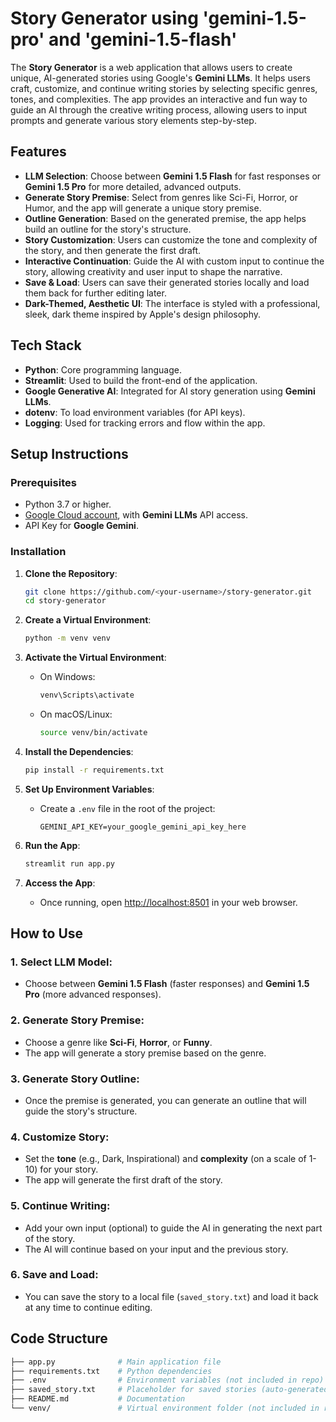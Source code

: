 # Story Generator using 'gemini-1.5-pro' and 'gemini-1.5-flash'

The **Story Generator** is a web application that allows users to create unique, AI-generated stories using Google's **Gemini LLMs**. It helps users craft, customize, and continue writing stories by selecting specific genres, tones, and complexities. The app provides an interactive and fun way to guide an AI through the creative writing process, allowing users to input prompts and generate various story elements step-by-step.

## Features

- **LLM Selection**: Choose between **Gemini 1.5 Flash** for fast responses or **Gemini 1.5 Pro** for more detailed, advanced outputs.
- **Generate Story Premise**: Select from genres like Sci-Fi, Horror, or Humor, and the app will generate a unique story premise.
- **Outline Generation**: Based on the generated premise, the app helps build an outline for the story's structure.
- **Story Customization**: Users can customize the tone and complexity of the story, and then generate the first draft.
- **Interactive Continuation**: Guide the AI with custom input to continue the story, allowing creativity and user input to shape the narrative.
- **Save & Load**: Users can save their generated stories locally and load them back for further editing later.
- **Dark-Themed, Aesthetic UI**: The interface is styled with a professional, sleek, dark theme inspired by Apple's design philosophy.

## Tech Stack

- **Python**: Core programming language.
- **Streamlit**: Used to build the front-end of the application.
- **Google Generative AI**: Integrated for AI story generation using **Gemini LLMs**.
- **dotenv**: To load environment variables (for API keys).
- **Logging**: Used for tracking errors and flow within the app.

## Setup Instructions

### Prerequisites

- Python 3.7 or higher.
- [Google Cloud account](https://cloud.google.com/), with **Gemini LLMs** API access.
- API Key for **Google Gemini**.

### Installation

1. **Clone the Repository**:

   ```bash
   git clone https://github.com/<your-username>/story-generator.git
   cd story-generator
   ```

2. **Create a Virtual Environment**:

   ```bash
   python -m venv venv
   ```

3. **Activate the Virtual Environment**:

   - On Windows:
     ```bash
     venv\Scripts\activate
     ```
   - On macOS/Linux:
     ```bash
     source venv/bin/activate
     ```

4. **Install the Dependencies**:

   ```bash
   pip install -r requirements.txt
   ```

5. **Set Up Environment Variables**:

   - Create a `.env` file in the root of the project:
     ```
     GEMINI_API_KEY=your_google_gemini_api_key_here
     ```

6. **Run the App**:

   ```bash
   streamlit run app.py
   ```

7. **Access the App**:
   - Once running, open [http://localhost:8501](http://localhost:8501) in your web browser.

## How to Use

### 1. **Select LLM Model**:

- Choose between **Gemini 1.5 Flash** (faster responses) and **Gemini 1.5 Pro** (more advanced responses).

### 2. **Generate Story Premise**:

- Choose a genre like **Sci-Fi**, **Horror**, or **Funny**.
- The app will generate a story premise based on the genre.

### 3. **Generate Story Outline**:

- Once the premise is generated, you can generate an outline that will guide the story's structure.

### 4. **Customize Story**:

- Set the **tone** (e.g., Dark, Inspirational) and **complexity** (on a scale of 1-10) for your story.
- The app will generate the first draft of the story.

### 5. **Continue Writing**:

- Add your own input (optional) to guide the AI in generating the next part of the story.
- The AI will continue based on your input and the previous story.

### 6. **Save and Load**:

- You can save the story to a local file (`saved_story.txt`) and load it back at any time to continue editing.

## Code Structure

```bash
├── app.py              # Main application file
├── requirements.txt    # Python dependencies
├── .env                # Environment variables (not included in repo)
├── saved_story.txt     # Placeholder for saved stories (auto-generated)
├── README.md           # Documentation
└── venv/               # Virtual environment folder (not included in repo)
```
